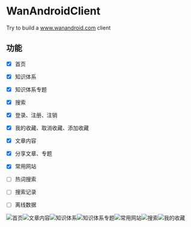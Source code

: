 # WanAndroidClient
Try to build a www.wanandroid.com client

## 功能
- [x] 首页
- [x] 知识体系
- [x] 知识体系专题
- [x] 搜索
- [x] 登录、注册、注销
- [x] 我的收藏、取消收藏、添加收藏
- [x] 文章内容
- [x] 分享文章、专题
- [x] 常用网站
- [ ] 热词搜索
- [ ] 搜索记录
- [ ] 离线数据


![首页](http://ovlhlis72.bkt.clouddn.com/17-12-26/40547997.jpg?imageView2/2/w/320/q/95)![文章内容](http://ovlhlis72.bkt.clouddn.com/17-12-26/25027868.jpg?imageView2/2/w/320/q/95)![知识体系](http://ovlhlis72.bkt.clouddn.com/17-12-26/424106.jpg?imageView2/2/w/320/q/95)![知识体系专题](http://ovlhlis72.bkt.clouddn.com/17-12-26/86559983.jpg?imageView2/2/w/320/q/95)![常用网站](http://ovlhlis72.bkt.clouddn.com/17-12-26/13337032.jpg?imageView2/2/w/320/q/95)![搜索](http://ovlhlis72.bkt.clouddn.com/17-12-26/6996196.jpg?imageView2/2/w/320/q/95)![我的收藏](http://ovlhlis72.bkt.clouddn.com/17-12-26/93005295.jpg?imageView2/2/w/320/q/95)
